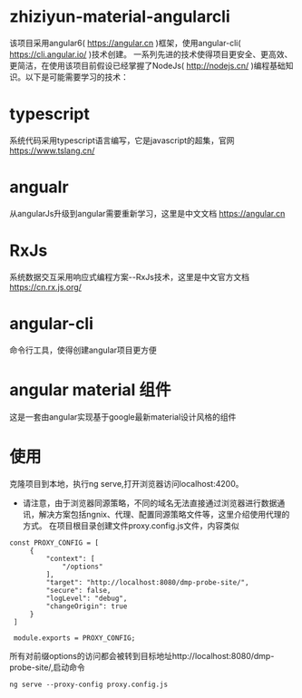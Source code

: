# zhiziyun-material-angularcli

该项目采用angular6( https://angular.cn )框架，使用angular-cli( https://cli.angular.io/ )技术创建。
一系列先进的技术使得项目更安全、更高效、更简洁，在使用该项目前假设已经掌握了NodeJs( http://nodejs.cn/ )编程基础知识。以下是可能需要学习的技术：

# typescript
系统代码采用typescript语言编写，它是javascript的超集，官网 https://www.tslang.cn/

# angualr
从angularJs升级到angular需要重新学习，这里是中文文档 https://angular.cn

# RxJs
系统数据交互采用响应式编程方案--RxJs技术，这里是中文官方文档 https://cn.rx.js.org/

# angular-cli
命令行工具，使得创建angular项目更方便

# angular material 组件
这是一套由angular实现基于google最新material设计风格的组件

# 使用
克隆项目到本地，执行ng serve,打开浏览器访问localhost:4200。
* 请注意，由于浏览器同源策略，不同的域名无法直接通过浏览器进行数据通讯，解决方案包括ngnix、代理、配置同源策略文件等，这里介绍使用代理的方式。
在项目根目录创建文件proxy.config.js文件，内容类似

```
const PROXY_CONFIG = [
     {
         "context": [
             "/options"
         ],
         "target": "http://localhost:8080/dmp-probe-site/",
         "secure": false,
         "logLevel": "debug",
         "changeOrigin": true
     }
 ]
 
 module.exports = PROXY_CONFIG;
 ```
 所有对前缀options的访问都会被转到目标地址http://localhost:8080/dmp-probe-site/,启动命令
 ```
 ng serve --proxy-config proxy.config.js
 ```


